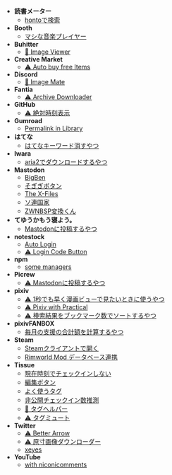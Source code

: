 -   **読書メーター**
    -   [hontoで検索](userscript/bookmeter/search-in-honto)
-   **Booth**
    -   [マシな音楽プレイヤー](userscript/booth/still-better-player)
-   **Buhitter**
    -   [🚧 Image Viewer](userscript/buhitter/image-viewer)
-   **Creative Market**
    -   [⚠️ Auto buy free Items](userscript/creativemarket/auto-buy-free-items)
-   **Discord**
    -   [🚧 Image Mate](userscript/discord/image-mate)
-   **Fantia**
    -   [⚠️ Archive Downloader](userscript/fantia/archive-downloader)
-   **GitHub**
    -   [⚠️ 絶対時刻表示](userscript/github/absolute-time-display)
-   **Gumroad**
    -   [Permalink in Library](userscript/gumroad/permalink-In-library)
-   **はてな**
    -   [はてなキーワード消すやつ](userscript/hatena/remove-hatena-keyword)
-   **Iwara**
    -   [aria2でダウンロードするやつ](userscript/iwara/download-helper)
-   **Mastodon**
    -   [BigBen](userscript/mastodon/big-ben)
    -   [そぎぎボタン](userscript/mastodon/sogigi)
    -   [The X-Files](userscript/mastodon/the-x-files)
    -   [ソ連国家](userscript/mastodon/ussr)
    -   [ZWNBSP変換くん](userscript/mastodon/zwnbsp-button)
-   **てゆうかもう寝よう。**
    -   [Mastodonに投稿するやつ](userscript/mouneyou/mastodon-integration)
-   **notestock**
    -   [Auto Login](userscript/notestock/auto-login)
    -   [⚠️ Login Code Button](userscript/notestock/login-code-button)
-   **npm**
    -   [some managers](userscript/npm/some-manager)
-   **Picrew**
    -   [⚠️ Mastodonに投稿するやつ](userscript/picrew/mastodon-integration)
-   **pixiv**
    -   [⚠️ 1秒でも早く漫画ビューで見たいときに使うやつ](userscript/pixiv/add-manga-view-button)
    -   [⚠️ Pixiv with Practical](userscript/pixiv/pixiv-with-practical)
    -   [⚠️ 検索結果をブックマーク数でソートするやつ](userscript/pixiv/sort-search-result)
-   **pixivFANBOX**
    -   [毎月の支援の合計額を計算するやつ](userscript/pixivfanbox/count-total-support-for-creators)
-   **Steam**
    -   [Steamクライアントで開く](userscript/steam-community/open-in-client)
    -   [Rimworld Mod データベース連携](userscript/steam-community/rimworld-moddb-integration)
-   **Tissue**
    -   [現在時刻でチェックインしない](userscript/tissue/dont-realtime-checkin)
    -   [編集ボタン](userscript/tissue/edit-button)
    -   [よく使うタグ](userscript/tissue/favorite-tags)
    -   [非公開チェックイン数推測](userscript/tissue/guess-private-checkin-counts)
    -   [🚧 タグヘルパー](userscript/tissue/tag-helper)
    -   [⚠️ タグミュート](userscript/tissue/tag-mute)
-   **Twitter**
    -   [⚠️ Better Arrow](userscript/twitter/better-arrow)
    -   [⚠️ 原寸画像ダウンローダー](userscript/twitter/download-original-image)
    -   [xeyes](userscript/twitter/xeyes)
-   **YouTube**
    -   [with niconicomments](userscript/youtube/with-niconicomments)
